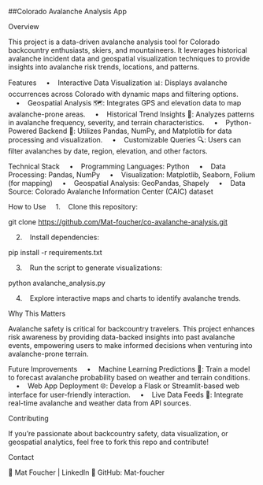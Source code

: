 ##Colorado Avalanche Analysis App 

Overview

This project is a data-driven avalanche analysis tool for Colorado backcountry enthusiasts, skiers, and mountaineers. It leverages historical avalanche incident data and geospatial visualization techniques to provide insights into avalanche risk trends, locations, and patterns.

Features
    •    Interactive Data Visualization 📊: Displays avalanche occurrences across Colorado with dynamic maps and filtering options.
    •    Geospatial Analysis 🗺️: Integrates GPS and elevation data to map avalanche-prone areas.
    •    Historical Trend Insights 📅: Analyzes patterns in avalanche frequency, severity, and terrain characteristics.
    •    Python-Powered Backend 🐍: Utilizes Pandas, NumPy, and Matplotlib for data processing and visualization.
    •    Customizable Queries 🔍: Users can filter avalanches by date, region, elevation, and other factors.

Technical Stack
    •    Programming Languages: Python
    •    Data Processing: Pandas, NumPy
    •    Visualization: Matplotlib, Seaborn, Folium (for mapping)
    •    Geospatial Analysis: GeoPandas, Shapely
    •    Data Source: Colorado Avalanche Information Center (CAIC) dataset

How to Use
    1.    Clone this repository:

git clone https://github.com/Mat-foucher/co-avalanche-analysis.git


    2.    Install dependencies:

pip install -r requirements.txt


    3.    Run the script to generate visualizations:

python avalanche_analysis.py


    4.    Explore interactive maps and charts to identify avalanche trends.

Why This Matters

Avalanche safety is critical for backcountry travelers. This project enhances risk awareness by providing data-backed insights into past avalanche events, empowering users to make informed decisions when venturing into avalanche-prone terrain.

Future Improvements
    •    Machine Learning Predictions 🤖: Train a model to forecast avalanche probability based on weather and terrain conditions.
    •    Web App Deployment 🌐: Develop a Flask or Streamlit-based web interface for user-friendly interaction.
    •    Live Data Feeds 📡: Integrate real-time avalanche and weather data from API sources.

Contributing

If you’re passionate about backcountry safety, data visualization, or geospatial analytics, feel free to fork this repo and contribute!

Contact

📧 Mat Foucher | LinkedIn
🔗 GitHub: Mat-foucher

